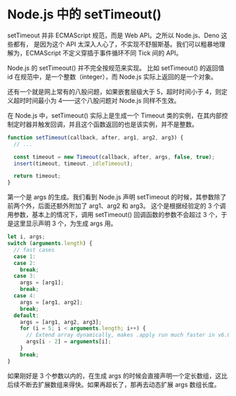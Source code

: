 # Node.js 中的 setTimeout()
setTimeout 并非 ECMAScript 规范，而是 Web API。之所以 Node.js、Deno 这些都有，
是因为这个 API 太深入人心了，不实现不舒服斯基。我们可以粗暴地理解为，ECMAScript 不定义穿插于事件循环不同 Tick 间的 API。

Node.js 的 setTimeout() 并不完全按规范来实现。
比如 setTimeout() 的返回值 id 在规范中，是一个整数（integer），而 Node.js 实际上返回的是一个对象。

还有一个就是网上常有的八股问题，如果嵌套层级大于 5，超时时间小于 4，则定义超时时间最小为 4——这个八股问题对 Node.js 同样不生效。

在 Node.js 中，setTimeout() 实际上是生成一个 Timeout 类的实例，在其内部控制定时器并触发回调，并且这个函数返回的也是该实例，并不是整数。
```js
function setTimeout(callback, after, arg1, arg2, arg3) {
  // ...

  const timeout = new Timeout(callback, after, args, false, true);
  insert(timeout, timeout._idleTimeout);

  return timeout;
}
```
第一个是 args 的生成。我们看到 Node.js 声明 setTimeout 的时候，其参数除了前两个外，后面还额外附加了 arg1、arg2 和 arg3。
这个是根据经验定的 3 个调用参数，基本上的情况下，调用 setTimeout() 回调函数的参数不会超过 3 个，于是这里显示声明 3 个，为生成 args 用。
```js
let i, args;
switch (arguments.length) {
  // fast cases
  case 1:
  case 2:
    break;
  case 3:
    args = [arg1];
    break;
  case 4:
    args = [arg1, arg2];
    break;
  default:
    args = [arg1, arg2, arg3];
    for (i = 5; i < arguments.length; i++) {
      // Extend array dynamically, makes .apply run much faster in v6.0.0
      args[i - 2] = arguments[i];
    }
    break;
}
```
如果刚好是 3 个参数以内的，在生成 args 的时候会直接声明一个定长数组，这比后续不断去扩展数组来得快。如果再超长了，那再去动态扩展 args 数组长度。
